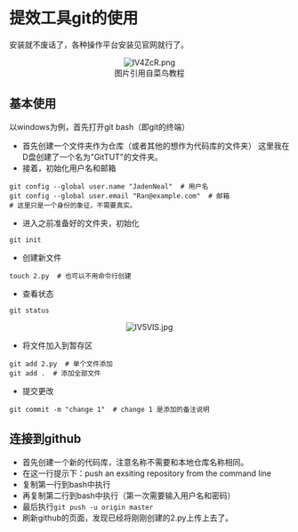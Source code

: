 # 提效工具git的使用

安装就不废话了，各种操作平台安装见官网就行了。

<div align="center"><img src="https://s2.ax1x.com/2019/12/27/lV4ZcR.png" alt="lV4ZcR.png" border="0" /></div>
<center>图片引用自菜鸟教程</center>

## 基本使用

以windows为例，首先打开git bash（即git的终端）

- 首先创建一个文件夹作为仓库（或者其他的想作为代码库的文件夹）
这里我在D盘创建了一个名为"GitTUT"的文件夹。
- 接着，初始化用户名和邮箱

```git
git config --global user.name "JadenNeal"  # 用户名
git config --global user.email "Ran@example.com"  # 邮箱
# 这里只是一个身份的象征，不需要真实。
```

-  进入之前准备好的文件夹，初始化

```git
git init
```

- 创建新文件

```git 
touch 2.py  # 也可以不用命令行创建
```

- 查看状态

```git 
git status
```

<div align="center"><img src="https://s2.ax1x.com/2019/12/27/lV5VIS.jpg" alt="lV5VIS.jpg" border="0" /></div>

- 将文件加入到暂存区

```git 
git add 2.py  # 单个文件添加
git add .  # 添加全部文件
```

- 提交更改

```git
git commit -m "change 1"  # change 1 是添加的备注说明
```

## 连接到github

- 首先创建一个新的代码库，注意名称不需要和本地仓库名称相同。
- 在这一行提示下：push an exsiting repository from the command line
- 复制第一行到bash中执行
- 再复制第二行到bash中执行（第一次需要输入用户名和密码）
- 最后执行`git push -u origin master`
- 刷新github的页面，发现已经将刚刚创建的2.py上传上去了。
